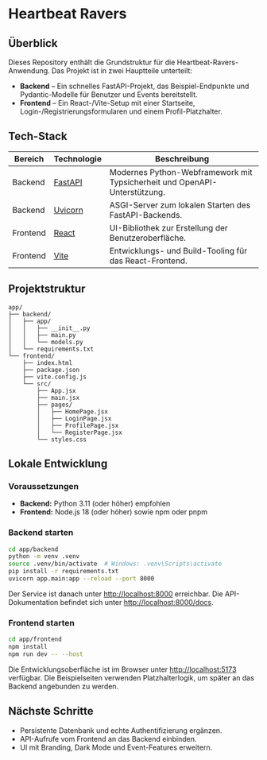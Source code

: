 # Heartbeat Ravers

## Überblick

Dieses Repository enthält die Grundstruktur für die Heartbeat-Ravers-Anwendung. Das Projekt ist in
zwei Hauptteile unterteilt:

- **Backend** – Ein schnelles FastAPI-Projekt, das Beispiel-Endpunkte und Pydantic-Modelle für
  Benutzer und Events bereitstellt.
- **Frontend** – Ein React-/Vite-Setup mit einer Startseite, Login-/Registrierungsformularen und
  einem Profil-Platzhalter.

## Tech-Stack

| Bereich   | Technologie            | Beschreibung                                                     |
|-----------|------------------------|------------------------------------------------------------------|
| Backend   | [FastAPI](https://fastapi.tiangolo.com/) | Modernes Python-Webframework mit Typsicherheit und OpenAPI-Unterstützung. |
| Backend   | [Uvicorn](https://www.uvicorn.org/)       | ASGI-Server zum lokalen Starten des FastAPI-Backends.             |
| Frontend  | [React](https://react.dev/)               | UI-Bibliothek zur Erstellung der Benutzeroberfläche.              |
| Frontend  | [Vite](https://vitejs.dev/)               | Entwicklungs- und Build-Tooling für das React-Frontend.          |

## Projektstruktur

```
app/
├── backend/
│   ├── app/
│   │   ├── __init__.py
│   │   ├── main.py
│   │   └── models.py
│   └── requirements.txt
└── frontend/
    ├── index.html
    ├── package.json
    ├── vite.config.js
    └── src/
        ├── App.jsx
        ├── main.jsx
        ├── pages/
        │   ├── HomePage.jsx
        │   ├── LoginPage.jsx
        │   ├── ProfilePage.jsx
        │   └── RegisterPage.jsx
        └── styles.css
```

## Lokale Entwicklung

### Voraussetzungen

- **Backend:** Python 3.11 (oder höher) empfohlen
- **Frontend:** Node.js 18 (oder höher) sowie npm oder pnpm

### Backend starten

```bash
cd app/backend
python -m venv .venv
source .venv/bin/activate  # Windows: .venv\Scripts\activate
pip install -r requirements.txt
uvicorn app.main:app --reload --port 8000
```

Der Service ist danach unter <http://localhost:8000> erreichbar. Die API-Dokumentation befindet sich
unter <http://localhost:8000/docs>.

### Frontend starten

```bash
cd app/frontend
npm install
npm run dev -- --host
```

Die Entwicklungsoberfläche ist im Browser unter <http://localhost:5173> verfügbar. Die Beispielseiten
verwenden Platzhalterlogik, um später an das Backend angebunden zu werden.

## Nächste Schritte

- Persistente Datenbank und echte Authentifizierung ergänzen.
- API-Aufrufe vom Frontend an das Backend einbinden.
- UI mit Branding, Dark Mode und Event-Features erweitern.
